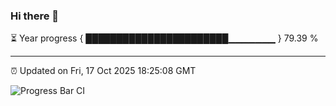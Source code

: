 ### Hi there 👋

⏳ Year progress { ███████████████████████▁▁▁▁▁▁▁ } 79.39 %

---

⏰ Updated on Fri, 17 Oct 2025 18:25:08 GMT

![Progress Bar CI](https://github.com/liununu/liununu/workflows/Progress%20Bar%20CI/badge.svg)
